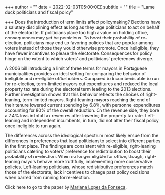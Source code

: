 +++
author = ""
date = 2022-02-03T05:00:00Z
subtitle = ""
title = "Lame duck politicians and fiscal policy"

+++
Does the introduction of term limits affect policymaking? Elections have a salutary disciplining effect as long as they urge politicians to act on behalf of the electorate. If politicians place too high a value on holding office, consequences may yet be pernicious. To boost their probability of re-election, politicians may end up favoring policies that are popular among voters instead of those they would otherwise promote. Once ineligible, they have fewer incentives to please the electorate. Consequences for policy hinge on the extent to which voters' and politicians’ preferences diverge.

A 2006 bill introducing a limit of three terms for mayors in Portuguese municipalities provides an ideal setting for comparing the behavior of ineligible and re-eligible officeholders. Compared to incumbents able to run for re-election, term-limited mayors cut expenditures and reduced the local property tax rate during the electoral term leading to the 2013 elections. Further investigation shows that this behavior reflects the choices of right-leaning, term-limited mayors. Right-leaning mayors reaching the end of their tenure lowered current spending by 6.8%, with personnel expenditures accounting for 80% of the overall reduction. On the revenue side, they bore a 7.4% loss in total tax revenues after lowering the property tax rate. Left-leaning and independent incumbents, in turn, did not alter their fiscal policy once ineligible to run again.

The differences across the ideological spectrum most likely ensue from the differences in preferences that lead politicians to select into different parties in the first place. The findings are consistent with re-eligible, right-leaning politicians catering to voters' preference for redistribution to boost their probability of re-election. When no longer eligible for office, though, right-leaning mayors behave more truthfully, implementing more conservative policies. Left-leaning politicians, whose redistributive preferences match those of the electorate, lack incentives to change past policy decisions when barred from running for re-election.

Click here to go to the paper by [Mariana Lopes da Fonseca](https://academic.oup.com/ej/article-abstract/130/626/511/5536937).